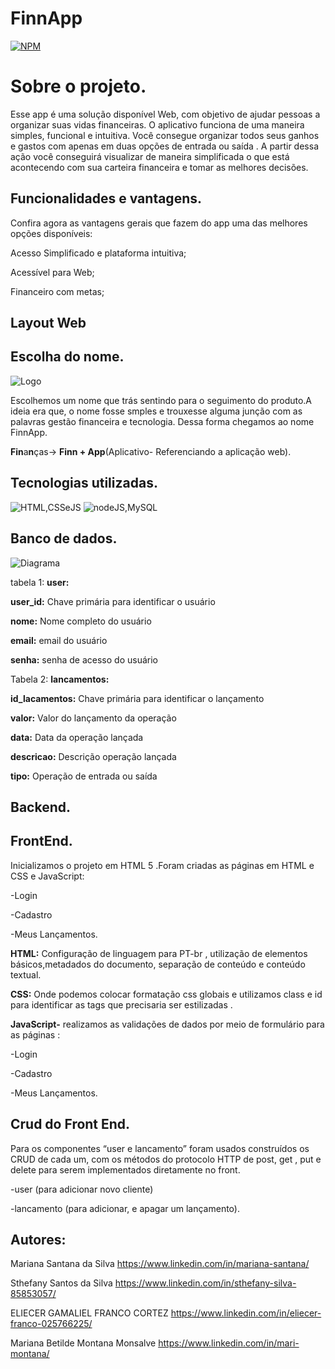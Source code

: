 # FinnApp
[![NPM](https://img.shields.io/apm/l/react)](https://github.com/sthefany0011/ProjetoNeon/blob/master/LICENSE)
# Sobre o projeto.
Esse app é uma solução disponível Web, com objetivo de ajudar pessoas a organizar suas vidas financeiras.
O aplicativo funciona de uma maneira simples, funcional e intuitiva. Você consegue organizar todos seus ganhos e gastos com apenas em duas opções de entrada ou saída .
A partir dessa ação você conseguirá visualizar de maneira simplificada o que está acontecendo com sua carteira financeira e tomar as melhores decisões.

## Funcionalidades e vantagens.
Confira agora as vantagens gerais que fazem do app uma das melhores opções disponíveis:

Acesso Simplificado e plataforma intuitiva;

Acessível para Web;

Financeiro com metas;

## Layout Web



## Escolha do nome.
![Logo](https://github.com/sthefany0011/ProjetoNeon/blob/master/assets/img/FinnApp.jpg)

Escolhemos um nome que trás sentindo para o seguimento do produto.A ideia era que, o nome fosse smples e  trouxesse alguma junção com as palavras gestão financeira e tecnologia. Dessa forma chegamos ao nome  FinnApp.   

**Fin**a**n**ças-> **Finn   + App**(Aplicativo- Referenciando a aplicação web).


## Tecnologias utilizadas.
![HTML,CSSeJS](https://github.com/sthefany0011/ProjetoNeon/blob/master/assets/img/html5-css-javascript-significados-1024x576.jpg)
![nodeJS,MySQL](https://github.com/sthefany0011/ProjetoNeon/blob/master/assets/img/nodejs-mysql.png)

## Banco de dados.
![Diagrama](https://github.com/sthefany0011/ProjetoNeon/blob/master/assets/img/Diagrama_page-0001%20-%20Copia.jpg)

tabela 1:
**user:**

**user_id:** Chave primária para identificar o usuário

**nome:** Nome completo do usuário

**email:** email do usuário

**senha:** senha de acesso do usuário


Tabela 2:
**lancamentos:**


**id_lacamentos:** Chave primária para identificar o lançamento

**valor:** Valor do lançamento da operação

**data:** Data da operação lançada

**descricao:** Descrição operação lançada

**tipo:** Operação de entrada ou saída


## Backend.

## FrontEnd.

Inicializamos o projeto em HTML 5 .Foram criadas as páginas em HTML e CSS e JavaScript:

-Login

-Cadastro

-Meus Lançamentos.


**HTML:** Configuração de linguagem para PT-br , utilização de elementos básicos,metadados do documento, separação de conteúdo e conteúdo textual.


**CSS:**  Onde podemos colocar formatação css globais e utilizamos class e id para identificar as tags que precisaria ser estilizadas .


**JavaScript-**  realizamos as validações de dados por meio de formulário para as páginas :

-Login

-Cadastro

-Meus Lançamentos.


## Crud do Front End.

Para os componentes “user e lancamento” foram usados construídos os CRUD de cada um, com os métodos do protocolo HTTP de post, get , put e delete para serem implementados diretamente no front.

-user (para adicionar novo cliente)

-lancamento (para adicionar, e apagar um lançamento).

##   Autores:

Mariana Santana da Silva
https://www.linkedin.com/in/mariana-santana/

Sthefany Santos da Silva
https://www.linkedin.com/in/sthefany-silva-85853057/

ELIECER GAMALIEL FRANCO CORTEZ 
https://www.linkedin.com/in/eliecer-franco-025766225/

Mariana Betilde Montana Monsalve
https://www.linkedin.com/in/mari-montana/
                    
                    
